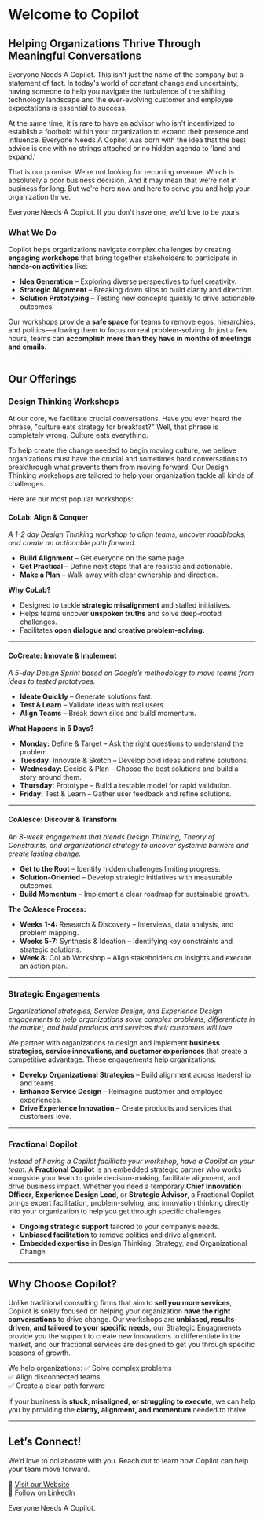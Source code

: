 # Welcome to Copilot

## **Helping Organizations Thrive Through Meaningful Conversations**

Everyone Needs A Copilot. This isn't just the name of the company but a statement of fact. In today's world of constant change and uncertainty, having someone to help you navigate the turbulence of the shifting technology landscape and the ever-evolving customer and employee expectations is essential to success.

At the same time, it is rare to have an advisor who isn't incentivized to establish a foothold within your organization to expand their presence and influence. Everyone Needs A Copilot was born with the idea that the best advice is one with no strings attached or no hidden agenda to 'land and expand.'

That is our promise. We're not looking for recurring revenue. Which is absolutely a poor business decision. And it may mean that we're not in business for long. But we're here now and here to serve you and help your organization thrive.

Everyone Needs A Copilot. If you don't have one, we'd love to be yours.

### **What We Do**

Copilot helps organizations navigate complex challenges by creating **engaging workshops** that bring together stakeholders to participate in **hands-on activities** like:

- **Idea Generation** – Exploring diverse perspectives to fuel creativity.
- **Strategic Alignment** – Breaking down silos to build clarity and direction.
- **Solution Prototyping** – Testing new concepts quickly to drive actionable outcomes.

Our workshops provide a **safe space** for teams to remove egos, hierarchies, and politics—allowing them to focus on real problem-solving. In just a few hours, teams can **accomplish more than they have in months of meetings and emails.**

---

## **Our Offerings**

### Design Thinking Workshops

At our core, we facilitate crucial conversations. Have you ever heard the phrase, "culture eats strategy for breakfast?" Well, that phrase is completely wrong. Culture eats everything.

To help create the change needed to begin moving culture, we believe organizations must have the crucial and sometimes hard conversations to breakthrough what prevents them from moving forward. Our Design Thinking workshops are tailored to help your organization tackle all kinds of challenges.

Here are our most popular workshops:

#### **CoLab: Align & Conquer**

_A 1-2 day Design Thinking workshop to align teams, uncover roadblocks, and create an actionable path forward._

- **Build Alignment** – Get everyone on the same page.
- **Get Practical** – Define next steps that are realistic and actionable.
- **Make a Plan** – Walk away with clear ownership and direction.

**Why CoLab?**

- Designed to tackle **strategic misalignment** and stalled initiatives.
- Helps teams uncover **unspoken truths** and solve deep-rooted challenges.
- Facilitates **open dialogue and creative problem-solving.**

---

#### **CoCreate: Innovate & Implement**

_A 5-day Design Sprint based on Google’s methodology to move teams from ideas to tested prototypes._

- **Ideate Quickly** – Generate solutions fast.
- **Test & Learn** – Validate ideas with real users.
- **Align Teams** – Break down silos and build momentum.

**What Happens in 5 Days?**

- **Monday:** Define & Target – Ask the right questions to understand the problem.
- **Tuesday:** Innovate & Sketch – Develop bold ideas and refine solutions.
- **Wednesday:** Decide & Plan – Choose the best solutions and build a story around them.
- **Thursday:** Prototype – Build a testable model for rapid validation.
- **Friday:** Test & Learn – Gather user feedback and refine solutions.

---

#### **CoAlesce: Discover & Transform**

_An 8-week engagement that blends Design Thinking, Theory of Constraints, and organizational strategy to uncover systemic barriers and create lasting change._

- **Get to the Root** – Identify hidden challenges limiting progress.
- **Solution-Oriented** – Develop strategic initiatives with measurable outcomes.
- **Build Momentum** – Implement a clear roadmap for sustainable growth.

**The CoAlesce Process:**

- **Weeks 1-4:** Research & Discovery – Interviews, data analysis, and problem mapping.
- **Weeks 5-7:** Synthesis & Ideation – Identifying key constraints and strategic solutions.
- **Week 8:** CoLab Workshop – Align stakeholders on insights and execute an action plan.

---

### **Strategic Engagements**

_Organizational strategies, Service Design, and Experience Design engagements to help organizations solve complex problems, differentiate in the market, and build products and services their customers will love._

We partner with organizations to design and implement **business strategies, service innovations, and customer experiences** that create a competitive advantage. These engagements help organizations:

- **Develop Organizational Strategies** – Build alignment across leadership and teams.
- **Enhance Service Design** – Reimagine customer and employee experiences.
- **Drive Experience Innovation** – Create products and services that customers love.

---

### **Fractional Copilot**

_Instead of having a Copilot facilitate your workshop, have a Copilot on your team._
A **Fractional Copilot** is an embedded strategic partner who works alongside your team to guide decision-making, facilitate alignment, and drive business impact. Whether you need a temporary **Chief Innovation Officer**, **Experience Design Lead**, or **Strategic Advisor**, a Fractional Copilot brings expert facilitation, problem-solving, and innovation thinking directly into your organization to help you get through specific challenges.

- **Ongoing strategic support** tailored to your company’s needs.
- **Unbiased facilitation** to remove politics and drive alignment.
- **Embedded expertise** in Design Thinking, Strategy, and Organizational Change.

---

## **Why Choose Copilot?**

Unlike traditional consulting firms that aim to **sell you more services**, Copilot is solely focused on helping your organization **have the right conversations** to drive change. Our workshops are **unbiased, results-driven, and tailored to your specific needs,** our Strategic Engagmenets provide you the support to create new innovations to differentiate in the market, and our fractional services are designed to get you through specific seasons of growth.

We help organizations:
✅ Solve complex problems  
✅ Align disconnected teams  
✅ Create a clear path forward

If your business is **stuck, misaligned, or struggling to execute**, we can help you by providing the **clarity, alignment, and momentum** needed to thrive.

---

## **Let’s Connect!**

We’d love to collaborate with you. Reach out to learn how Copilot can help your team move forward.

📍 [Visit our Website](https://ineedacopilot.com)  
🔗 [Follow on LinkedIn](https://www.linkedin.com/company/everyone-needs-a-copilot/)

Everyone Needs A Copilot.
